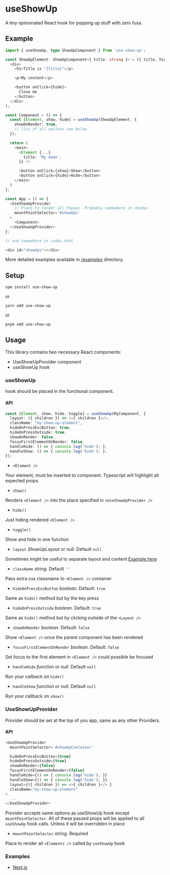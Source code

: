 # useShowUp

A tiny opinionated React hook for popping up stuff with zero fuss.

## Example

```typescript jsx
import { useShowUp, type ShowUpComponent } from 'use-show-up';

const ShowUpElement: ShowUpComponent<{ title: string }> = ({ title, hide }) => (
  <div>
    <h1>Title is "{title}"</p>

    <p>My content</p>

    <button onClick={hide}>
      Сlose me
    </button>
  </div>
);

const Component = () => {
  const [Element, show, hide] = useShowUp(ShowUpElement, {
    showOnRender: true,
    // list of all options see below
  });

  return (
    <main>
      <Element {...{
        title: 'My demo',
      }} />

      <button onClick={show}>Show</button>
      <button onClick={hide}>Hide</button>
    </main>
  )
};

const App = () => {
  <UseShowUpProvider
    // Place to render all Popups. Probably somewhere in <body>
    mountPointSelector='#showUps'
  >
    <Component>
  </UseShowUpProvider>
};

// and somewhere in index.html

<div id="showUps"></div>
```

More detailed examples available in [/examples](./examples) directory.

## Setup

`npm install use-show-up`

or

`yarn add use-show-up`

or

`pnpm add use-show-up`

## Usage

This library contains two necessary React components:

- UseShowUpProvider _component_
- useShowUp _hook_

### useShowUp
hook should be placed in the functional component.

#### API

```typescript jsx
const [Element, show, hide, toggle] = useShowUp(MyComponent, {
  layout: ({ children }) => <>{ children }</>,
  className: "my-show-up-element",
  hideOnPressEscButton: true,
  hideOnPressOutside: true,
  showOnRender: false,
  focusFirstElementOnRender: false,
  handleHide: () => { console.log('hide'); },
  handleShow: () => { console.log('hide'); },
});
```

- `<Element />`

Your element, must be inserted to component.
Typescript will highlight all expected props.

- `show()`

Renders `<Element />` into the place specified in `<UseShowUpProvider />`

- `hide()`

Just hiding rendered `<Element />`

- `toggle()`

Show and hide in one function

- `layout` _ShowUpLayout_ or _null_. Default `null`

Sometimes might be useful to separate layout and content [Example here](./examples/nextjs/src/pages/_app.tsx)

- `className` _string_. Default `''`

Pass extra css classname to `<Element />` container

- `hideOnPressEscButton` _boolean_. Default: `true`

Same as `hide()` method but by the key press

- `hideOnPressOutside` _boolean_. Default: `true`

Same as `hide()` method but by clicking outside of the `<Layout />`

- `showOnRender` _boolean_. Default: `false`

Show `<Element />` once the parent component has been rendered

- `focusFirstElementOnRender` _boolean_. Default: `false`

Set focus to the first element in `<Element />` could possible be focused

- `handleHide` _function_ or _null_. Default `null`

Run your callback on `hide()`

- `handleShow` _function_ or _null_. Default `null`

Run your callback on `show()`

### UseShowUpProvider
Provider should be set at the top of you app, same as any other Providers.

#### API

```typescript jsx
<UseShowUpProvider
  mountPointSelector='#showUpContainer'

  hideOnPressEscButton={true}
  hideOnPressOutside={true}
  showOnRender={false}
  focusFirstElementOnRender={false}
  handleHide={() => { console.log('hide'); }}
  handleShow={() => { console.log('hide'); }}
  layout={({ children }) => <>{ children }</> }
  className="my-show-up-element"
>
  ...
</UseShowUpProvider>
```

Provider accepts same options as useShowUp hook except `mountPointSelector`.
All of these passed props will be applied to all `useShowUp` hook calls.
Unless it will be overridden in place

- `mountPointSelector` _string_. Required

Place to render all `<Elements />` called by `useShowUp` hook

### Examples

- [Next.js](./examples/nextjs/src/pages/basic.tsx)
